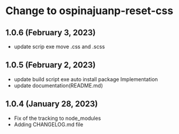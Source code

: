 # Change to ospinajuanp-reset-css

## 1.0.6 (February 3, 2023)
* update scrip exe move .css and .scss

## 1.0.5 (February 2, 2023)
* update build script exe auto install package Implementation
* update documentation(README.md)

## 1.0.4 (January 28, 2023)

* Fix of the tracking to node_modules
* Adding CHANGELOG.md file